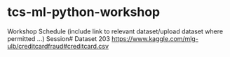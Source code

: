 # tcs-ml-python-workshop
Workshop Schedule (include link to relevant dataset/upload dataset where permitted ...)
Session#  Dataset
203       https://www.kaggle.com/mlg-ulb/creditcardfraud#creditcard.csv
